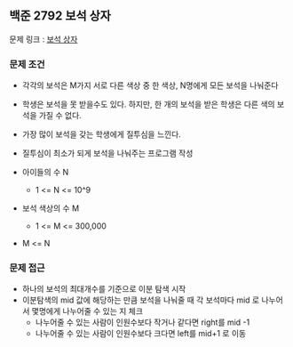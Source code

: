 ## 백준 2792 보석 상자

문제 링크 : [보석 상자](https://www.acmicpc.net/problem/2792)

### 문제 조건

- 각각의 보석은 M가지 서로 다른 색상 중 한 색상, N명에게 모든 보석을 나눠준다
- 학생은 보석을 못 받을수도 있다. 하지만, 한 개의 보석을 받은 학생은 다른 색의 보석을 가질 수 없다.
- 가장 많이 보석을 갖는 학생에게 질투심을 느낀다.
- 질투심이 최소가 되게 보석을 나눠주는 프로그램 작성

- 아이들의 수 N
    - 1 <= N <= 10^9
- 보석 색상의 수 M
    - 1 <= M <= 300,000
- M <= N

### 문제 접근

- 하나의 보석의 최대개수를 기준으로 이분 탐색 시작
- 이분탐색의 mid 값에 해당하는 만큼 보석을 나눠줄 때 각 보석마다 mid 로 나누어서 몇명에게 나누어줄 수 있는 지 체크
    - 나누어줄 수 있는 사람이 인원수보다 작거나 같다면 right를 mid -1
    - 나누어줄 수 있는 사람이 인원수보다 크다면 left를 mid+1 로 이동 